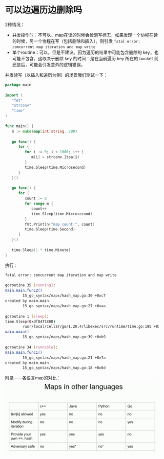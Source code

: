 # 可以边遍历边删除吗

2种情况：
- 并发操作时：不可以。map在读的时候会检测写标志，如果发现一个协程在读的时候，另一个协程在写（包括删除和插入），则引发 `fatal error: concurrent map iteration and map write`
- 单个routine：可以，但是不建议。因为遍历的结果中可能包含删除的 key，也可能不包含，这取决于删除 key 的时间：是在当前遍历 key 所在的 bucket 前还是后，可能会引发意外的逻辑错误。

并发读写（以插入和遍历为例）的场景我们测试一下：

```go
package main  
  
import (  
   "fmt"  
   "strconv"
   "time"
)  
  
func main() {  
   m := make(map[int]string, 200)  
  
   go func() {  
      for {  
         for i := 0; i < 1000; i++ {  
            m[i] = strconv.Itoa(i)  
         }  
         time.Sleep(time.Microsecond)  
      }  
   }()  
  
   go func() {  
      for {  
         count := 0  
         for range m {  
            count++  
            time.Sleep(time.Microsecond)  
         }  
         fmt.Println("map count:", count)  
         time.Sleep(time.Second)  
      }  
   }()  
  
   time.Sleep(1 * time.Minute)  
}
```

执行：

```bash
fatal error: concurrent map iteration and map write

goroutine 35 [running]:
main.main.func2()
        15_go_syntax/maps/hash_map.go:30 +0xc7
created by main.main
        15_go_syntax/maps/hash_map.go:27 +0xaa

goroutine 1 [sleep]:
time.Sleep(0xdf8475800)
        /usr/local/Cellar/go/1.20.4/libexec/src/runtime/time.go:195 +0x135
main.main()
        15_go_syntax/maps/hash_map.go:39 +0xb9

goroutine 34 [runnable]:
main.main.func1()
        15_go_syntax/maps/hash_map.go:21 +0x7a
created by main.main
        15_go_syntax/maps/hash_map.go:18 +0x6d
```

附录——各语言map的对比：
![map-in-other-languages.png](assets/map-in-other-languages.png)